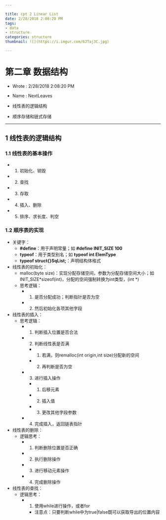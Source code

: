 ```yaml
---

title: cpt 2 Linear List
date: 2/28/2018 2:08:20 PM  
tags:
- data
- structure
categories: structure
thumbnail: ![](https://i.imgur.com/6JTaj3C.jpg)

---
```


# 第二章 数据结构 #

* Wrote : 2/28/2018 2:08:20 PM  
* Name  : NextLeaves

* 线性表的逻辑结构
* 顺序存储和链式存储

---

## 1 线性表的逻辑结构 ##

### 1.1 线性表的基本操作 ###

* 1. 初始化、销毁
* 2. 查找
* 3. 存取
* 4. 插入、删除
* 5. 排序、求长度、判空

### 1.2 顺序表的实现 ###

* 关键字：
	* **#define**：用于声明常量；如 **#define INIT_SIZE 100**
	* **typeof**：用于类型别名；如 **typeof int ElemType**
	* **typeof struct{}SqList;**：声明结构体格式
* 线性表的初始化：
	* malloc(byte size)：实现分配存储空间，参数为分配存储空间大小；如INIT_SIZE*sizeof(int)，分配的空间强制转换为int类型，(int *)
	* 思考逻辑：
		* 1. 是否分配成功；判断指针是否为空
		* 2. 然后初始化各项其他字段
* 线性表的插入：
	* 思考逻辑：
		* 1. 判断插入位置是否合法
		* 2. 判断线性表是否满
			* 1. 若满，则remalloc(int origin,int size)分配新的空间
			* 2. 再判断是否为空
		* 3. 进行插入操作
			* 1. 后移元素
			* 2. 插入值
			* 3. 更改其他字段参数
		* 4. 完成插入，返回链表指针
* 线性表的删除：
	* 逻辑思考：
		* 1. 判断删除位置是否正确
		* 2. 执行删除操作
		* 3. 进行移动元素操作
		* 4. 完成删除操作
* 线性表的查找：
	* 逻辑思考：
		* 1. 使用while进行操作，或者for
			* 注意点：只要判断while中为true|false既可以获取导出的位置内容